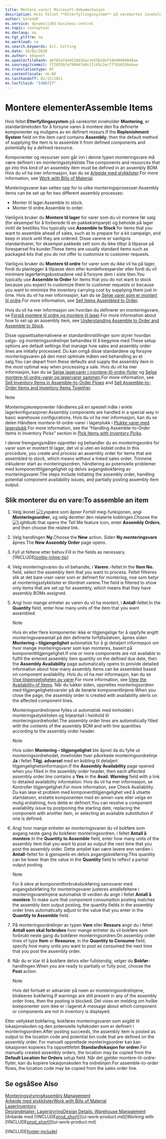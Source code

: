 ```yaml
---
title: Montere varer| Microsoft-dokumentasjon
description: Hvis feltet **Etterfyllingssystem** på varekortet inneholder **Montering**, er standardmetoden for å forsyne varen å montere den fra definerte komponenter og muligens av en definert ressurs.
author: SorenGP
ms.service: dynamics365-business-central
ms.topic: conceptual
ms.devlang: na
ms.tgt_pltfrm: na
ms.workload: na
ms.search.keywords: kit, kitting
ms.date: 10/01/2020
ms.author: edupont
ms.openlocfilehash: abf02afda9528d3dac3e59b2def34bd89090d9ae
ms.sourcegitcommit: ff2b55b7e790447e0c1fcd5c2ec7f7610338ebaa
ms.translationtype: HT
ms.contentlocale: nb-NO
ms.lasthandoff: 02/15/2021
ms.locfileid: "5386727"
---
```

# <a name="assemble-items"></a><span data-ttu-id="79e73-103">Montere elementer</span><span class="sxs-lookup"><span data-stu-id="79e73-103">Assemble Items</span></span>
<span data-ttu-id="79e73-104">Hvis feltet **Etterfyllingssystem** på varekortet inneholder **Montering**, er standardmetoden for å forsyne varen å montere den fra definerte komponenter og muligens av en definert ressurs.</span><span class="sxs-lookup"><span data-stu-id="79e73-104">If the **Replenishment System** field on the item card contains **Assembly**, then the default method of supplying the item is to assemble it from defined components and potentially by a defined resource.</span></span>  

<span data-ttu-id="79e73-105">Komponenter og ressurser som går inn i denne typen monteringsvare må være definert i en monteringsstykkliste.</span><span class="sxs-lookup"><span data-stu-id="79e73-105">The components and resources that go into this kind of an assembly item must be defined in an assembly BOM.</span></span> <span data-ttu-id="79e73-106">Hvis du vil ha mer informasjon, kan du se [Arbeide med stykklister](inventory-how-work-BOMs.md).</span><span class="sxs-lookup"><span data-stu-id="79e73-106">For more information, see [Work with Bills of Material](inventory-how-work-BOMs.md).</span></span>  

<span data-ttu-id="79e73-107">Monteringsvarer kan settes opp for to ulike monteringsprosesser:</span><span class="sxs-lookup"><span data-stu-id="79e73-107">Assembly items can be set up for two different assembly processes:</span></span>  

-   <span data-ttu-id="79e73-108">Monter til lager.</span><span class="sxs-lookup"><span data-stu-id="79e73-108">Assemble to stock.</span></span>  
-   <span data-ttu-id="79e73-109">Monter til ordre.</span><span class="sxs-lookup"><span data-stu-id="79e73-109">Assemble to order.</span></span>  

<span data-ttu-id="79e73-110">Vanligvis bruker du **Montere til lager** for varer som du vil montere før salg (for eksempel for å forberede til en pakkekampanje) og beholde på lager inntil de bestilles.</span><span class="sxs-lookup"><span data-stu-id="79e73-110">You typically use **Assemble to Stock** for items that you want to assemble ahead of sales, such as to prepare for a kit campaign, and keep in stock until they are ordered.</span></span> <span data-ttu-id="79e73-111">Disse varene er vanligvis standardvarer, for eksempel pakkede sett som du ikke tilbyr å tilpasse på forespørsel fra kunder.</span><span class="sxs-lookup"><span data-stu-id="79e73-111">These items are usually standard items such as packaged kits that you do not offer to customize to customer requests.</span></span>  

<span data-ttu-id="79e73-112">Vanligvis bruker du **Montere til ordre** for varer som du ikke vil ha på lager, fordi du planlegger å tilpasse dem etter kundeforespørsler eller fordi du vil minimere lagerføringskostnadene ved å forsyne dem i siste liten.</span><span class="sxs-lookup"><span data-stu-id="79e73-112">You typically use **Assemble to Order** for items that you do not want to stock because you expect to customize them to customer requests or because you want to minimize the inventory carrying cost by supplying them just in time.</span></span> <span data-ttu-id="79e73-113">Hvis du vil ha mer informasjon, kan du se [Selge varer som er montert til ordre](assembly-how-to-sell-items-assembled-to-order.md).</span><span class="sxs-lookup"><span data-stu-id="79e73-113">For more information, see [Sell Items Assembled to Order](assembly-how-to-sell-items-assembled-to-order.md).</span></span>  

<span data-ttu-id="79e73-114">Hvis du vil ha mer informasjon om hvordan du definerer en monteringsvare, se [Forstå montere til ordre og montere til lager](assembly-assemble-to-order-or-assemble-to-stock.md).</span><span class="sxs-lookup"><span data-stu-id="79e73-114">For more information about how to set up an assembly item, see [Understanding Assemble to Order and Assemble to Stock](assembly-assemble-to-order-or-assemble-to-stock.md).</span></span>  

<span data-ttu-id="79e73-115">Disse oppsettsalternativene er standardinnstillinger som styrer hvordan salgs- og monteringsordrelinjer behandles til å begynne med.</span><span class="sxs-lookup"><span data-stu-id="79e73-115">These setup options are default settings that manage how sales and assembly order lines are initially processed.</span></span> <span data-ttu-id="79e73-116">Du kan omgå disse standardene og forsyne monteringsvaren på den mest optimale måten ved behandling av et salg.</span><span class="sxs-lookup"><span data-stu-id="79e73-116">You can depart from these defaults and supply the assembly item in the most optimal way when processing a sale.</span></span> <span data-ttu-id="79e73-117">Hvis du vil ha mer informasjon, kan du se [Selge lagervarer i montere-til-ordre-flyter](assembly-how-to-sell-assemble-to-order-items-and-inventory-items-together.md) og [Selge montere-til-ordre-varer og lagervarer sammen](assembly-how-to-sell-assemble-to-order-items-and-inventory-items-together.md).</span><span class="sxs-lookup"><span data-stu-id="79e73-117">For more information, see [Sell Inventory Items in Assemble-to-Order Flows](assembly-how-to-sell-assemble-to-order-items-and-inventory-items-together.md) and [Sell Assemble-to-Order Items and Inventory Items Together](assembly-how-to-sell-assemble-to-order-items-and-inventory-items-together.md).</span></span>

> [!NOTE]  
> <span data-ttu-id="79e73-118">Monteringskomponenter håndteres på en spesiell måte i enkle lagerkonfigurasjoner.</span><span class="sxs-lookup"><span data-stu-id="79e73-118">Assembly components are handled in a special way in basic warehouse configurations.</span></span> <span data-ttu-id="79e73-119">Hvis du vil ha mer informasjon, kan du se delen Håndtere montere-til-ordre-varer i lagerplukk i [Plukke varer med lagerplukk](warehouse-how-to-pick-items-with-inventory-picks.md).</span><span class="sxs-lookup"><span data-stu-id="79e73-119">For more information, see the “Handling Assemble-to-Order Items in Inventory Picks” section in [Pick Items with Inventory Picks](warehouse-how-to-pick-items-with-inventory-picks.md).</span></span>   

<span data-ttu-id="79e73-120">I denne fremgangsmåten oppretter og behandler du en monteringsordre for varer som er montert til lager, det vil si uten en koblet ordre.</span><span class="sxs-lookup"><span data-stu-id="79e73-120">In this procedure, you create and process an assembly order for items that are assembled to stock, which means without a linked sales order.</span></span> <span data-ttu-id="79e73-121">Trinnene inkluderer start av monteringsordren, håndtering av potensielle problemer med komponenttilgjengelighet og delvis avgangsbokføring av monteringsvarer.</span><span class="sxs-lookup"><span data-stu-id="79e73-121">The steps include initiating the assembly order, handling potential component availability issues, and partially posting assembly item output.</span></span>

## <a name="to-assemble-an-item"></a><span data-ttu-id="79e73-122">Slik monterer du en vare:</span><span class="sxs-lookup"><span data-stu-id="79e73-122">To assemble an item</span></span>  
1.  <span data-ttu-id="79e73-123">Velg ikonet ![Lyspære som åpner Fortell meg-funksjonen](media/ui-search/search_small.png "Fortell hva du vil gjøre"), angi **Monteringsordrer**, og velg deretter den relaterte koblingen.</span><span class="sxs-lookup"><span data-stu-id="79e73-123">Choose the ![Lightbulb that opens the Tell Me feature](media/ui-search/search_small.png "Tell me what you want to do") icon, enter **Assembly Orders**, and then choose the related link.</span></span>  
2.  <span data-ttu-id="79e73-124">Velg handlingen **Ny**.</span><span class="sxs-lookup"><span data-stu-id="79e73-124">Choose the **New** action.</span></span> <span data-ttu-id="79e73-125">Siden **Ny monteringsvare** åpnes.</span><span class="sxs-lookup"><span data-stu-id="79e73-125">The **New Assembly Order** page opens.</span></span>  
3.  <span data-ttu-id="79e73-126">Fyll ut feltene etter behov.</span><span class="sxs-lookup"><span data-stu-id="79e73-126">Fill in the fields as necessary.</span></span> [!INCLUDE[tooltip-inline-tip](includes/tooltip-inline-tip_md.md)]
4.  <span data-ttu-id="79e73-127">Velg monteringsvaren du vil behandle, i **Varenr.**-feltet.</span><span class="sxs-lookup"><span data-stu-id="79e73-127">In the **Item No.** field, select the assembly item that you want to process.</span></span> <span data-ttu-id="79e73-128">Feltet filtreres slik at det bare viser varer som er definert for montering, noe som betyr at monteringsstykklister er tilordnet varene.</span><span class="sxs-lookup"><span data-stu-id="79e73-128">The field is filtered to show only items that are set up for assembly, which means that they have assembly BOMs assigned.</span></span>  
5.  <span data-ttu-id="79e73-129">Angi hvor mange enheter av varen du vil ha montert, i **Antall**-feltet.</span><span class="sxs-lookup"><span data-stu-id="79e73-129">In the **Quantity** field, enter how many units of the item that you want assembled.</span></span>  

    > [!NOTE]  
    >  <span data-ttu-id="79e73-130">Hvis én eller flere komponenter ikke er tilgjengelige for å oppfylle angitt monteringsvareantall på den definerte forfallsdatoen, åpnes siden **Montering – tilgjengelighet** automatisk for å gi detaljert informasjon om hvor mange monteringsvarer som kan monteres, basert på komponenttilgjengelighet.</span><span class="sxs-lookup"><span data-stu-id="79e73-130">If one or more components are not available to fulfill the entered assembly item quantity on the defined due date, then the **Assembly Availability** page automatically opens to provide detailed information about how many assembly items can be assembled based on component availability.</span></span> <span data-ttu-id="79e73-131">Hvis du vil ha mer informasjon, kan du se [Vise tilgjengeligheten av varer](inventory-how-availability-overview.md).</span><span class="sxs-lookup"><span data-stu-id="79e73-131">For more information, see [View the Availability of Items](inventory-how-availability-overview.md).</span></span> <span data-ttu-id="79e73-132">Når du lukker siden, opprettes monteringsordren med tilgjengelighetsvarsler på de berørte komponentlinjene.</span><span class="sxs-lookup"><span data-stu-id="79e73-132">When you close the page, the assembly order is created with availability alerts on the affected component lines.</span></span>  

    <span data-ttu-id="79e73-133">Monteringsordrelinjene fylles ut automatisk med innholdet i monteringsstykklisten og linjeantall i henhold til monteringsordrehodet.</span><span class="sxs-lookup"><span data-stu-id="79e73-133">The assembly order lines are automatically filled with the contents of the assembly BOM and with line quantities according to the assembly order header.</span></span>  

    > [!NOTE]  
    >  <span data-ttu-id="79e73-134">Hvis siden **Montering – tilgjengelighet** ble åpnet da du fylte ut monteringsordrehodet, inneholder hver påvirkede monteringsordrelinje **Ja** i feltet **Tilgj. advarsel** med en kobling til detaljert tilgjengelighetsinformasjon.</span><span class="sxs-lookup"><span data-stu-id="79e73-134">If the **Assembly Availability** page opened when you filled in the assembly order header, then each affected assembly order line contains a **Yes** in the **Avail. Warning** field with a link to detailed availability information.</span></span> <span data-ttu-id="79e73-135">Hvis du vil ha mer informasjon, se Kontroller tilgjengelighet.</span><span class="sxs-lookup"><span data-stu-id="79e73-135">For more information, see Check Availability.</span></span> <span data-ttu-id="79e73-136">Du kan løse et problem med komponenttilgjengelighet ved å utsette startdatoen, erstatte komponenten med en annen vare eller velge en mulig erstatning, hvis dette er definert.</span><span class="sxs-lookup"><span data-stu-id="79e73-136">You can resolve a component availability issue by postponing the starting date, replacing the component with another item, or selecting an available substitution if one is defined.</span></span>  

6.  <span data-ttu-id="79e73-137">Angi hvor mange enheter av monteringsvaren du vil bokføre som avgang neste gang du bokfører monteringsordren, i feltet **Antall å montere**.</span><span class="sxs-lookup"><span data-stu-id="79e73-137">In the **Quantity to Assemble** field, enter how many units of the assembly item that you want to post as output the next time that you post the assembly order.</span></span> <span data-ttu-id="79e73-138">Dette antallet kan være lavere enn verdien i **Antall**-feltet for å gjenspeile en delvis avgangsbokføring.</span><span class="sxs-lookup"><span data-stu-id="79e73-138">This quantity can be lower than the value in the **Quantity** field to reflect a partial output posting.</span></span>  

    > [!NOTE]  
    >  <span data-ttu-id="79e73-139">For å sikre at komponentforbruksbokføring samsvarer med avgangsbokføring for monteringsvarer justeres antallsfeltene i monteringsvarelinjene automatisk til verdien du angir i feltet **Antall å montere**.</span><span class="sxs-lookup"><span data-stu-id="79e73-139">To make sure that component consumption posting matches the assembly item output posting, the quantity fields in the assembly order lines automatically adjust to the value that you enter in the **Quantity to Assemble** field.</span></span>  
7.  <span data-ttu-id="79e73-140">På monteringsordrelinjer av typen **Vare** eller **Ressurs** angir du i feltet **Antall som skal forbrukes** hvor mange enheter du vil bokføre som forbrukt neste gang du bokfører monteringsordren.</span><span class="sxs-lookup"><span data-stu-id="79e73-140">On assembly order lines of type **Item** or **Resource**, in the **Quantity to Consume** field, specify how many units you want to post as consumed the next time that you post the assembly order.</span></span>
8.  <span data-ttu-id="79e73-141">Når du er klar til å bokføre delvis eller fullstendig, velger du **Bokfør**-handlingen.</span><span class="sxs-lookup"><span data-stu-id="79e73-141">When you are ready to partially or fully post, choose the **Post** action.</span></span>  

    > [!NOTE]  
    >  <span data-ttu-id="79e73-142">Hvis det fortsatt er advarsler på noen av monteringsordrelinjene, blokkeres bokføring.</span><span class="sxs-lookup"><span data-stu-id="79e73-142">If warnings are still present in any of the assembly order lines, then the posting is blocked.</span></span> <span data-ttu-id="79e73-143">Det vises en melding om hvilke komponenter som ikke er i lageret.</span><span class="sxs-lookup"><span data-stu-id="79e73-143">A message about which component or components are not in inventory is displayed.</span></span>  

<span data-ttu-id="79e73-144">Etter vellykket bokføring, bokføres monteringsvaren som avgått til lokasjonskoden og den potensielle hyllekoden som er definert i monteringsordren.</span><span class="sxs-lookup"><span data-stu-id="79e73-144">After posting succeeds, the assembly item is posted as output to the location code and potential bin code that are defined on the assembly order.</span></span> <span data-ttu-id="79e73-145">For manuelt opprettede monteringsordrer kan kan lokasjonen kopieres fra oppsettfeltet **Standardlokasjon for ordrer**.</span><span class="sxs-lookup"><span data-stu-id="79e73-145">For manually created assembly orders, the location may be copied from the **Default Location for Orders** setup field.</span></span> <span data-ttu-id="79e73-146">Når det gjelder montere-til-ordre-flyter, kan du kopiere lokasjonskoden fra ordrelinjen.</span><span class="sxs-lookup"><span data-stu-id="79e73-146">For assemble-to-order flows, the location code may be copied from the sales order line.</span></span>  

## <a name="see-also"></a><span data-ttu-id="79e73-147">Se også</span><span class="sxs-lookup"><span data-stu-id="79e73-147">See Also</span></span>
[<span data-ttu-id="79e73-148">Monteringsstyring</span><span class="sxs-lookup"><span data-stu-id="79e73-148">Assembly Management</span></span>](assembly-assemble-items.md)  
[<span data-ttu-id="79e73-149">Arbeide med stykklister</span><span class="sxs-lookup"><span data-stu-id="79e73-149">Work with Bills of Material</span></span>](inventory-how-work-BOMs.md)  
[<span data-ttu-id="79e73-150">Lager</span><span class="sxs-lookup"><span data-stu-id="79e73-150">Inventory</span></span>](inventory-manage-inventory.md)  
[<span data-ttu-id="79e73-151">Designdetaljer: Lagerstyring</span><span class="sxs-lookup"><span data-stu-id="79e73-151">Design Details: Warehouse Management</span></span>](design-details-warehouse-management.md)  
<span data-ttu-id="79e73-152">[Arbeide med [!INCLUDE[prod_short](includes/prod_short.md)]](ui-work-product.md)</span><span class="sxs-lookup"><span data-stu-id="79e73-152">[Working with [!INCLUDE[prod_short](includes/prod_short.md)]](ui-work-product.md)</span></span>


[!INCLUDE[footer-include](includes/footer-banner.md)]